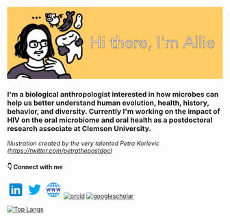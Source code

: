 ![Banner](https://github.com/aemann01/aemann01/blob/main/banner.png)

### I'm a biological anthropologist interested in how microbes can help us better understand human evolution, health, history, behavior, and diversity. Currently I'm working on the impact of HIV on the oral microbiome and oral health as a postdoctoral research associate at Clemson University.

*Illustration created by the very talented Petra Korlevic (https://twitter.com/petrathepostdoc)*

#### :point_down: Connect with me

[<img src='https://github.com/aemann01/aemann01/blob/main/icons8-linkedin.svg' alt='linkedin' height='40'>](https://www.linkedin.com/in/allison-mann-70bab816a/)  [<img src='https://github.com/aemann01/aemann01/blob/main/icons8-twitter-48.png' alt='twitter' height='40'>](https://twitter.com/aemann01)  [<img src='https://github.com/aemann01/aemann01/blob/main/icons8-website-48.png' alt='website' height='40'>](https://aemann01.github.io/)  [<img src='https://cdn.jsdelivr.net/npm/simple-icons@3.0.1/icons/orcid.svg' alt='orcid' height='40'>](https://orcid.org/0000-0001-7170-6017)  [<img src='https://cdn.jsdelivr.net/npm/simple-icons@3.0.1/icons/googlescholar.svg' alt='googlescholar' height='40'>](https://scholar.google.com/citations?user=BcHAnkwAAAAJ&hl)  

[![Top Langs](https://github-readme-stats.vercel.app/api/top-langs/?username=aemann01&layout=compact&hide=html,batchfile&theme=algolia&border_radius=20)](https://github.com/aemann01/github-readme-stats)



